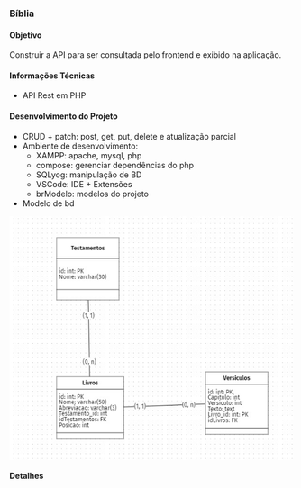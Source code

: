 ### Bíblia

#### Objetivo

Construir a API para ser consultada pelo frontend e exibido na aplicação.

#### Informações Técnicas

- API Rest em PHP

#### Desenvolvimento do Projeto

- CRUD + patch: post, get, put, delete e atualização parcial
- Ambiente de desenvolvimento:
  - XAMPP: apache, mysql, php
  - compose: gerenciar dependências do php
  - SQLyog: manipulação de BD
  - VSCode: IDE + Extensões
  - brModelo: modelos do projeto
- Modelo de bd
  
<p align="center" style="display: flex; align-items: flex-start; justify-content: center;">
  <img alt="biblia_db" title="#biblia_db" src="./.github/biblia_db_model.jpg">
</p>    

#### Detalhes 
